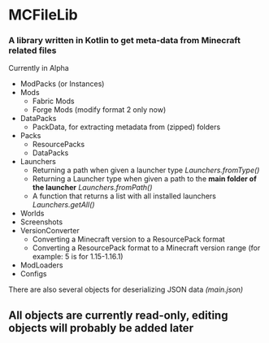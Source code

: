 # MCFileLib

### A library written in Kotlin to get meta-data from Minecraft related files
Currently in Alpha

- ModPacks (or Instances)
- Mods
  + Fabric Mods
  + Forge Mods (modify format 2 only now)
- DataPacks
  + PackData, for extracting metadata from (zipped) folders
- Packs
  + ResourcePacks
  + DataPacks
- Launchers
  + Returning a path when given a launcher type _Launchers.fromType()_
  + Returning a Launcher type when given a path to the **main folder of the launcher** _Launchers.fromPath()_
  + A function that returns a list with all installed launchers _Launchers.getAll()_
- Worlds
- Screenshots
- VersionConverter
  + Converting a Minecraft version to a ResourcePack format
  + Converting a ResourcePack format to a Minecraft version range (for example: 5 is for 1.15-1.16.1)
- ModLoaders
- Configs

There are also several objects for deserializing JSON data *(main.json)*

## All objects are currently read-only, editing objects will probably be added later
